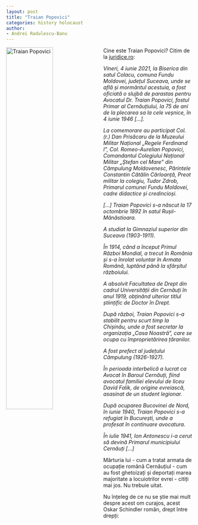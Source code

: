 ```yaml
---
layout: post
title: "Traian Popovici"
categories: history holocaust
author:
- Andrei Radulescu-Banu
---
```


<img src="https://upload.wikimedia.org/wikipedia/commons/d/d5/Traian_Popovici_1934.jpg"
     alt="Traian Popovici"
     width="50%" height="50%"
     style="float: left; margin-right: 10px;" />
Cine este Traian Popovici? Citim de la [juridice.ro](https://www.juridice.ro/734839/comemorare-a-avocatului-traian-popovici-primarul-cernautiului-care-a-salvat-20-000-de-evrei-de-la-holocaust.html):

*Vineri, 4 iunie 2021, la Biserica din satul Colacu, comuna Fundu Moldovei, județul Suceava, unde se află și mormântul acestuia, a fost oficiată o slujbă de parastas pentru Avocatul Dr. Traian Popovici, fostul Primar al Cernăuțiului, la 75 de ani de la plecarea sa la cele veșnice, în 4 iunie 1946 [...].*

*La comemorare au participat Col. (r.) Dan Prisăcaru de la Muzeului Militar Național „Regele Ferdinand I”, Col. Romeo-Aurelian Popovici, Comandantul Colegiului Național Militar „Ștefan cel Mare” din Câmpulung Moldovenesc, Părintele Constantin Cătălin Cârloanță, Preot militar la colegiu, Tudor Zdrob, Primarul comunei Fundu Moldovei, cadre didactice și credincioși.*

*[...] Traian Popovici s-a născut la 17 octombrie 1892 în satul Rușii-Mănăstioara.*

*A studiat la Gimnaziul superior din Suceava (1903-1911).*

*În 1914, când a început Primul Război Mondial, a trecut în România și s-a înrolat voluntar în Armata Română, luptând până la sfârșitul războiului.*

*A absolvit Facultatea de Drept din cadrul Universității din Cernăuți în anul 1919, obținând ulterior titlul științific de Doctor în Drept.*

*După război, Traian Popovici s-a stabilit pentru scurt timp la Chișinău, unde a fost secretar la organizația „Casa Noastră”, care se ocupa cu împroprietărirea țăranilor.*

*A fost prefect al județului Câmpulung (1926-1927).*

*În perioada interbelică a lucrat ca Avocat în Baroul Cernăuți, fiind avocatul familiei elevului de liceu David Falik, de origine evreiască, asasinat de un student legionar.*

*După ocuparea Bucovinei de Nord, în iunie 1940, Traian Popovici s-a refugiat în București, unde a profesat în continuare avocatura.*

*În iulie 1941, Ion Antonescu i-a cerut să devină Primarul municipiului Cernăuți [...]*

Mărturia lui - cum a tratat armata de ocupație română Cernăuțiul - cum au fost ghetoizați și deportați marea majoritate a locuiotrilor evrei - citiți mai jos. Nu trebuie uitat.

Nu înțeleg de ce nu se știe mai mult despre acest om curajos, acest Oskar Schindler român, drept între drepți: 

<object data="https://bitdribble.com/home/doc/history/romania/Traian_Popovici_Marturia.pdf" width="1000" height="1000" type='application/pdf'/></object>